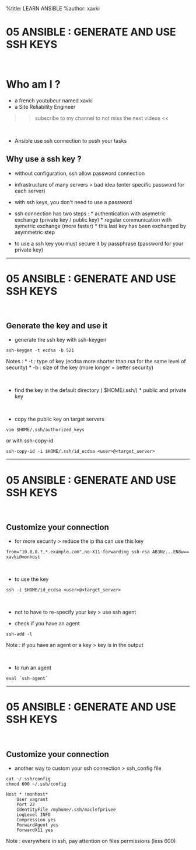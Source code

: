 %title: LEARN ANSIBLE
%author: xavki


# 05 ANSIBLE : GENERATE AND USE SSH KEYS

<br>

# Who am I ? 

* a french youtubeur named xavki
* a Site Reliability Engineer

>> subscribe to my channel to not miss the next videos <<

<br>

* Ansible use ssh connection to push your tasks

## Why use a ssh key ?

* without configuration, ssh allow password connection

* infrastructure of many servers > bad idea (enter specific password for each server)

* with ssh keys, you don't need to use a password

* ssh connection has two steps :
		* authentication with asymetric exchange (private key / public key)
		* regular communication with symetric exchange (more faster)
			* this last key has been exchanged by asymmetric step 

* to use a ssh key you must secure it by passphrase (password for your private key)

--------------------------------------------------------------------------------

# 05 ANSIBLE : GENERATE AND USE SSH KEYS

<br>

## Generate the key and use it


* generate the ssh key with ssh-keygen

```
ssh-keygen -t ecdsa -b 521
```

Notes :
	* -t : type of key (ecdsa more shorter than rsa for the same level of security)
	* -b : size of the key (more longer = better security)

<br>

* find the key in the default directory ( $HOME/.ssh/)
		* public and private key

<br>

* copy the public key on target servers

```
vim $HOME/.ssh/authorized_keys
```

or with ssh-copy-id

```
ssh-copy-id -i $HOME/.ssh/id_ecdsa <user>@<target_server>
```

--------------------------------------------------------------------------------

# 05 ANSIBLE : GENERATE AND USE SSH KEYS

<br>

## Customize your connection


* for more security > reduce the ip tha can use this key

```
from="10.0.0.?,*.example.com",no-X11-forwarding ssh-rsa AB3Nz...EN8w== xavki@monhost
```

<br>

* to use the key 

```
ssh -i $HOME/id_ecdsa <user>@<target_server>
```

<br>

* not to have to re-specify your key > use ssh agent

* check if you have an agent

```
ssh-add -l
```

Note : if you have an agent or a key > key is in the output

<br>

* to run an agent

```
eval `ssh-agent`
```

--------------------------------------------------------------------------------

# 05 ANSIBLE : GENERATE AND USE SSH KEYS

<br> 

## Customize your connection

* another way to custom your ssh connection > ssh_config file

```
cat ~/.ssh/config
chmod 600 ~/.ssh/config

Host * !monhost*
    User vagrant
    Port 22
    IdentityFile /myhome/.ssh/maclefprivee
    LogLevel INFO
    Compression yes
    ForwardAgent yes
    ForwardX11 yes
```

Note : everywhere in ssh, pay attention on files permissions (less 600)

